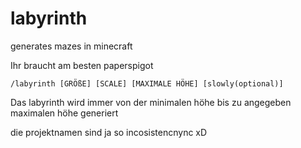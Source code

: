 # labyrinth
 generates mazes in minecraft

Ihr braucht am besten paperspigot

``/labyrinth [GRÖßE] [SCALE] [MAXIMALE HÖHE] [slowly(optional)]``

Das labyrinth wird immer von der minimalen höhe bis zu angegeben maximalen höhe generiert

die projektnamen sind ja so incosistencnync xD
